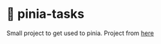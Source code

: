 # 💫 pinia-tasks

Small project to get used to pinia. Project from [here](https://www.youtube.com/playlist?list=PL4cUxeGkcC9hp28dYyYBy3xoOdoeNw-hD)